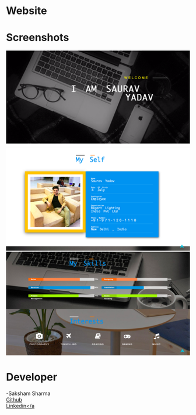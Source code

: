 # Website
# Screenshots
<img src="s1.png">
<img src="s2.png">
<img src="s3.png">

# Developer
-Saksham Sharma<br>
<a href="https://github.com/Sakshamoo17">Github</a>
<br>
<a href="https://www.linkedin.com/in/saksham-sharma-bb576b167/">Linkedin</a
